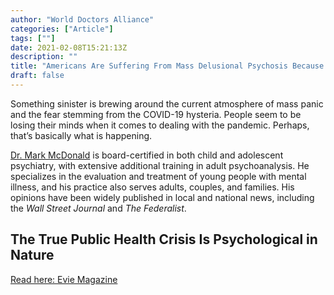 ```yaml
---
author: "World Doctors Alliance"
categories: ["Article"]
tags: [""]
date: 2021-02-08T15:21:13Z
description: ""
title: "Americans Are Suffering From Mass Delusional Psychosis Because of Covid 19"
draft: false
---
```


Something sinister is brewing around the current atmosphere of mass panic and the fear stemming from the COVID-19 hysteria. People seem to be losing their minds when it comes to dealing with the pandemic. Perhaps, that’s basically what is happening.    

[Dr. Mark McDonald](https://www.markmcdonaldmd.com/) is board-certified in both child and adolescent psychiatry, with  extensive additional training in adult psychoanalysis. He specializes in the evaluation and treatment of young people with mental illness, and  his practice also serves adults, couples, and families. His opinions  have been widely published in local and national news, including the *Wall Street Journal* and *The Federalist*.   

## The True Public Health Crisis Is Psychological in Nature  

[Read here: Evie Magazine](https://www.eviemagazine.com/post/americans-are-suffering-from-mass-delusional-psychosis-because-of-covid-19/)